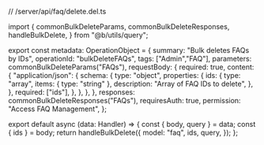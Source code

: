 // /server/api/faq/delete.del.ts

import {
  commonBulkDeleteParams,
  commonBulkDeleteResponses,
  handleBulkDelete,
} from "@b/utils/query";

export const metadata: OperationObject = {
  summary: "Bulk deletes FAQs by IDs",
  operationId: "bulkDeleteFAQs",
  tags: ["Admin","FAQ"],
  parameters: commonBulkDeleteParams("FAQs"),
  requestBody: {
    required: true,
    content: {
      "application/json": {
        schema: {
          type: "object",
          properties: {
            ids: {
              type: "array",
              items: { type: "string" },
              description: "Array of FAQ IDs to delete",
            },
          },
          required: ["ids"],
        },
      },
    },
  },
  responses: commonBulkDeleteResponses("FAQs"),
  requiresAuth: true,
  permission: "Access FAQ Management",
};

export default async (data: Handler) => {
  const { body, query } = data;
  const { ids } = body;
  return handleBulkDelete({
    model: "faq",
    ids,
    query,
  });
};

